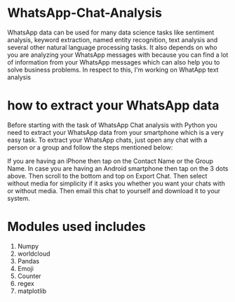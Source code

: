 # WhatsApp-Chat-Analysis
WhatsApp data can be used for many data science tasks like sentiment analysis, keyword extraction, named entity recognition, text analysis and several other natural language processing tasks. It also depends on who you are analyzing your WhatsApp messages with because you can find a lot of information from your WhatsApp messages which can also help you to solve business problems.
In respect to this, I'm working on WhatApp text analysis

# how to extract your WhatsApp data
Before starting with the task of WhatsApp Chat analysis with Python you need to extract your WhatsApp data from your smartphone which is a very easy task. To extract your WhatsApp chats, just open any chat with a person or a group and follow the steps mentioned below:

If you are having an iPhone then tap on the Contact Name or the Group Name. In case you are having an Android smartphone then tap on the 3 dots above.
Then scroll to the bottom and top on Export Chat.
Then select without media for simplicity if it asks you whether you want your chats with or without media.
Then email this chat to yourself and download it to your system.

# Modules used includes
1. Numpy
2. worldcloud
3. Pandas
4. Emoji
5. Counter
6. regex
7. matplotlib
